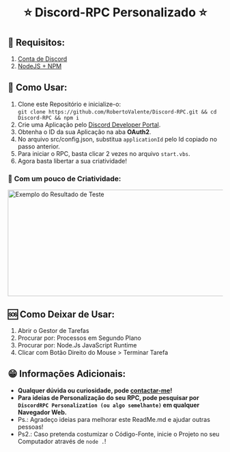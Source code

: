 # <center> ⭐ **Discord-RPC Personalizado** ⭐ </center>

## 📌 **Requisitos:**
1. [Conta de Discord](https://discord.com)
2. [NodeJS + NPM](https://nodejs.org/en/)

## 🤔 **Como Usar:**
1. Clone este Repositório e inicialize-o: 
<br>```git clone https://github.com/RobertoValente/Discord-RPC.git && cd Discord-RPC && npm i```
2. Crie uma Aplicação pelo [Discord Developer Portal](https://discord.com/developers/applications).
3. Obtenha o ID da sua Aplicação na aba **__OAuth2__**.
4. No arquivo src/config.json, substitua `applicationId` pelo Id copiado no passo anterior.
5. Para iniciar o RPC, basta clicar 2 vezes no arquivo `start.vbs`.
6. Agora basta libertar a sua criatividade!

### 🎁 **Com um pouco de Criatividade:**
<img src="https://media.discordapp.net/attachments/942048998720696323/1019704327503364096/unknown.png?width=705&height=308" alt="Exemplo do Resultado de Teste" width="568" height="249">

## 🆘 **Como Deixar de Usar:**
1. Abrir o Gestor de Tarefas 
2. Procurar por: Processos em Segundo Plano
3. Procurar por: Node.Js JavaScript Runtime
4. Clicar com Botão Direito do Mouse > Terminar Tarefa

## 😁 Informações Adicionais:
- **Qualquer dúvida ou curiosidade, pode [contactar-me](https://github.com/RobertoValente/RobertoValente)!**
- **Para ideias de Personalização do seu RPC, pode pesquisar por `DiscordRPC Personalization (ou algo semelhante)` em qualquer Navegador Web.**
- Ps.: Agradeço ideias para melhorar este ReadMe.md e ajudar outras pessoas!
- Ps2.: Caso pretenda costumizar o Código-Fonte, inicie o Projeto no seu Computador através de `node .`!
